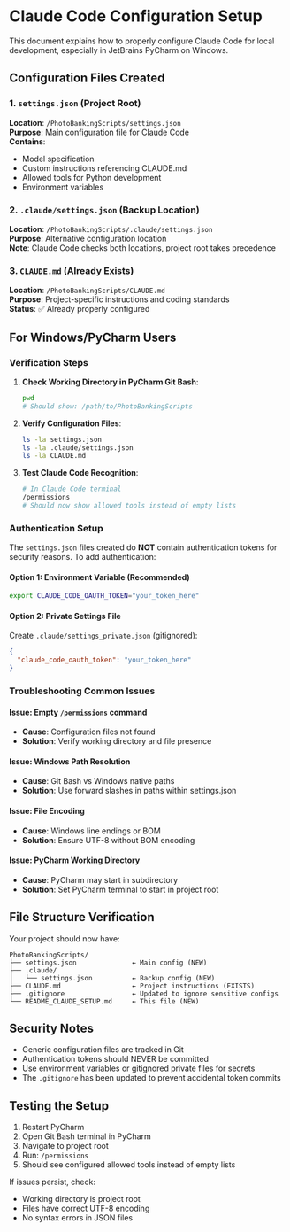 # Claude Code Configuration Setup

This document explains how to properly configure Claude Code for local development, especially in JetBrains PyCharm on Windows.

## Configuration Files Created

### 1. `settings.json` (Project Root)
**Location**: `/PhotoBankingScripts/settings.json`  
**Purpose**: Main configuration file for Claude Code  
**Contains**:
- Model specification
- Custom instructions referencing CLAUDE.md
- Allowed tools for Python development
- Environment variables

### 2. `.claude/settings.json` (Backup Location)
**Location**: `/PhotoBankingScripts/.claude/settings.json`  
**Purpose**: Alternative configuration location  
**Note**: Claude Code checks both locations, project root takes precedence

### 3. `CLAUDE.md` (Already Exists)
**Location**: `/PhotoBankingScripts/CLAUDE.md`  
**Purpose**: Project-specific instructions and coding standards  
**Status**: ✅ Already properly configured

## For Windows/PyCharm Users

### Verification Steps

1. **Check Working Directory in PyCharm Git Bash**:
   ```bash
   pwd
   # Should show: /path/to/PhotoBankingScripts
   ```

2. **Verify Configuration Files**:
   ```bash
   ls -la settings.json
   ls -la .claude/settings.json
   ls -la CLAUDE.md
   ```

3. **Test Claude Code Recognition**:
   ```bash
   # In Claude Code terminal
   /permissions
   # Should now show allowed tools instead of empty lists
   ```

### Authentication Setup

The `settings.json` files created do **NOT** contain authentication tokens for security reasons. To add authentication:

#### Option 1: Environment Variable (Recommended)
```bash
export CLAUDE_CODE_OAUTH_TOKEN="your_token_here"
```

#### Option 2: Private Settings File
Create `.claude/settings_private.json` (gitignored):
```json
{
  "claude_code_oauth_token": "your_token_here"
}
```

### Troubleshooting Common Issues

#### Issue: Empty `/permissions` command
- **Cause**: Configuration files not found
- **Solution**: Verify working directory and file presence

#### Issue: Windows Path Resolution
- **Cause**: Git Bash vs Windows native paths
- **Solution**: Use forward slashes in paths within settings.json

#### Issue: File Encoding
- **Cause**: Windows line endings or BOM
- **Solution**: Ensure UTF-8 without BOM encoding

#### Issue: PyCharm Working Directory
- **Cause**: PyCharm may start in subdirectory
- **Solution**: Set PyCharm terminal to start in project root

## File Structure Verification

Your project should now have:
```
PhotoBankingScripts/
├── settings.json              ← Main config (NEW)
├── .claude/
│   └── settings.json          ← Backup config (NEW)  
├── CLAUDE.md                  ← Project instructions (EXISTS)
├── .gitignore                 ← Updated to ignore sensitive configs
└── README_CLAUDE_SETUP.md     ← This file (NEW)
```

## Security Notes

- Generic configuration files are tracked in Git
- Authentication tokens should NEVER be committed
- Use environment variables or gitignored private files for secrets
- The `.gitignore` has been updated to prevent accidental token commits

## Testing the Setup

1. Restart PyCharm
2. Open Git Bash terminal in PyCharm
3. Navigate to project root
4. Run: `/permissions`
5. Should see configured allowed tools instead of empty lists

If issues persist, check:
- Working directory is project root
- Files have correct UTF-8 encoding
- No syntax errors in JSON files